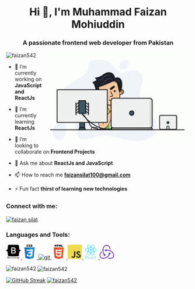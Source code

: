 <h1 align="center">Hi 👋, I'm Muhammad Faizan Mohiuddin</h1>
<h3 align="center">A passionate frontend web developer from Pakistan</h3>
<img align="right" alt="coding" width="400" src="https://raw.githubusercontent.com/swapnanildutta/swapnanildutta/master/assets/gifs/nothing.gif">

<p align="left"> <img src="https://komarev.com/ghpvc/?username=faizan542&label=Profile%20views&color=0e75b6&style=flat" alt="faizan542" /> </p>

- 🔭 I’m currently working on **JavaScript and ReactJs**

- 🌱 I’m currently learning **ReactJs**

- 👯 I’m looking to collaborate on **Frontend Projects**

- 💬 Ask me about **ReactJs and JavaScript**

- 📫 How to reach me **faizansilat100@gmail.com**

- ⚡ Fun fact **thirst of learning new technologies**

<h3 align="left">Connect with me:</h3>
<p align="left">
<a href="https://www.linkedin.com/in/faizan-silat-b922b7245/" target="_blank"><img align="center" src="https://raw.githubusercontent.com/rahuldkjain/github-profile-readme-generator/master/src/images/icons/Social/linked-in-alt.svg" alt="faizan silat" height="30" width="40" /></a>
</p>

<h3 align="left">Languages and Tools:</h3>
<p align="left"> <a href="https://getbootstrap.com" target="_blank" rel="noreferrer"> <img src="https://raw.githubusercontent.com/devicons/devicon/master/icons/bootstrap/bootstrap-plain-wordmark.svg" alt="bootstrap" width="40" height="40"/> </a> <a href="https://www.w3schools.com/css/" target="_blank" rel="noreferrer"> <img src="https://raw.githubusercontent.com/devicons/devicon/master/icons/css3/css3-original-wordmark.svg" alt="css3" width="40" height="40"/> </a> <a href="https://git-scm.com/" target="_blank" rel="noreferrer"> <img src="https://www.vectorlogo.zone/logos/git-scm/git-scm-icon.svg" alt="git" width="40" height="40"/> </a> <a href="https://www.w3.org/html/" target="_blank" rel="noreferrer"> <img src="https://raw.githubusercontent.com/devicons/devicon/master/icons/html5/html5-original-wordmark.svg" alt="html5" width="40" height="40"/> </a> <a href="https://developer.mozilla.org/en-US/docs/Web/JavaScript" target="_blank" rel="noreferrer"> <img src="https://raw.githubusercontent.com/devicons/devicon/master/icons/javascript/javascript-original.svg" alt="javascript" width="40" height="40"/> </a> <a href="https://reactjs.org/" target="_blank" rel="noreferrer"> <img src="https://raw.githubusercontent.com/devicons/devicon/master/icons/react/react-original-wordmark.svg" alt="react" width="40" height="40"/> </a> <a href="https://redux.js.org" target="_blank" rel="noreferrer"> <img src="https://raw.githubusercontent.com/devicons/devicon/master/icons/redux/redux-original.svg" alt="redux" width="40" height="40"/> </a> </p>

<p><img align="left" src="https://github-readme-stats.vercel.app/api/top-langs?username=faizan542&show_icons=true&locale=en&layout=compact" alt="faizan542" /></p>

<p>&nbsp;<img align="center" src="https://github-readme-stats.vercel.app/api?username=faizan542&show_icons=true&locale=en" alt="faizan542" /></p>

[![GitHub Streak](https://github-readme-streak-stats.herokuapp.com?user=faizan542&theme=gruvbox-duo)](https://git.io/streak-stats)
<a href="https://git.io/streak-stats"><img src="https://github-readme-streak-stats.herokuapp.com?user=faizan542&theme=shades-of-purple" alt="faizan542" /></a>
